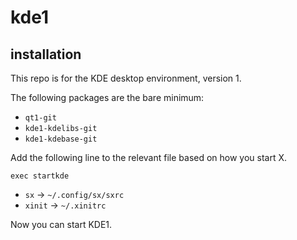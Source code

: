 # kde1

## installation

This repo is for the KDE desktop environment, version 1.

The following packages are the bare minimum:

* `qt1-git`
* `kde1-kdelibs-git`
* `kde1-kdebase-git`

Add the following line to the relevant file based on how you start X.

```
exec startkde
```

* `sx` -> `~/.config/sx/sxrc`
* `xinit` -> `~/.xinitrc`

Now you can start KDE1.
